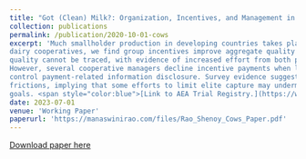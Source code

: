 ```yaml
---
title: "Got (Clean) Milk?: Organization, Incentives, and Management in Indian Dairy Cooperatives (joint with Ashish Shenoy), Journal of Economic Behavior and Organization, Vol 212, Aug 2023, Pages 708-722"
collection: publications
permalink: /publication/2020-10-01-cows
excerpt: 'Much smallholder production in developing countries takes place in groups that enforce production norms and mediate internal allocation of surplus. We evaluate incentive contracts for quality upgrading among such production teams. In a randomized experiment with rural Indian
dairy cooperatives, we find group incentives improve aggregate quality even when individual
quality cannot be traced, with evidence of increased effort from both producers and managers.
However, several cooperative managers decline incentive payments when local elites cannot
control payment-related information disclosure. Survey evidence suggests disclosure introduces
frictions, implying that some efforts to limit elite capture may undermine broader development
goals. <span style="color:blue">[Link to AEA Trial Registry.](https://www.socialscienceregistry.org/trials/700)</span> <span style="color:blue">[Link to Open Access Pub.](https://authors.elsevier.com/a/1hIt0c24b3SJj)</span>'
date: 2023-07-01
venue: 'Working Paper'
paperurl: 'https://manaswinirao.com/files/Rao_Shenoy_Cows_Paper.pdf'
---
```


<span style="color:blue">[Download paper here](https://manaswinirao.com/files/Rao_Shenoy_Cows_Paper.pdf)</span>
